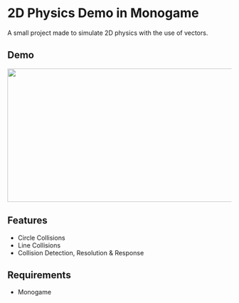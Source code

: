 # 2D Physics Demo in Monogame

A small project made to simulate 2D physics with the use of vectors.

## Demo
[<img src="https://img.youtube.com/vi/IZDAUHJodNY/maxresdefault.jpg" width="600" height="300"
/>](https://www.youtube.com/embed/IZDAUHJodNY)

## Features
- Circle Collisions
- Line Collisions
- Collision Detection, Resolution & Response

## Requirements
- Monogame
